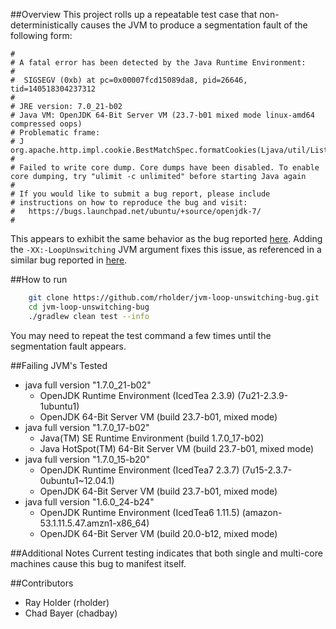 ##Overview
This project rolls up a repeatable test case that non-deterministically causes
the JVM to produce a segmentation fault of the following form:

    #
    # A fatal error has been detected by the Java Runtime Environment:
    #
    #  SIGSEGV (0xb) at pc=0x00007fcd15089da8, pid=26646, tid=140518304237312
    #
    # JRE version: 7.0_21-b02
    # Java VM: OpenJDK 64-Bit Server VM (23.7-b01 mixed mode linux-amd64 compressed oops)
    # Problematic frame:
    # J  org.apache.http.impl.cookie.BestMatchSpec.formatCookies(Ljava/util/List;)Ljava/util/List;
    #
    # Failed to write core dump. Core dumps have been disabled. To enable core dumping, try "ulimit -c unlimited" before starting Java again
    #
    # If you would like to submit a bug report, please include
    # instructions on how to reproduce the bug and visit:
    #   https://bugs.launchpad.net/ubuntu/+source/openjdk-7/
    #

This appears to exhibit the same behavior as the bug reported [here](https://code.google.com/p/crawler4j/issues/detail?id=136).
Adding the `-XX:-LoopUnswitching` JVM argument fixes this issue, as referenced
in a similar bug reported in [here](https://issues.apache.org/jira/browse/HTTPCLIENT-1173).

##How to run
```bash
    git clone https://github.com/rholder/jvm-loop-unswitching-bug.git
    cd jvm-loop-unswitching-bug
    ./gradlew clean test --info
```
You may need to repeat the test command a few times until the segmentation fault
appears.

##Failing JVM's Tested
* java full version "1.7.0_21-b02"
  * OpenJDK Runtime Environment (IcedTea 2.3.9) (7u21-2.3.9-1ubuntu1)
  * OpenJDK 64-Bit Server VM (build 23.7-b01, mixed mode)
* java full version "1.7.0_17-b02"
  * Java(TM) SE Runtime Environment (build 1.7.0_17-b02)
  * Java HotSpot(TM) 64-Bit Server VM (build 23.7-b01, mixed mode)
* java full version "1.7.0_15-b20"
  * OpenJDK Runtime Environment (IcedTea7 2.3.7) (7u15-2.3.7-0ubuntu1~12.04.1)
  * OpenJDK 64-Bit Server VM (build 23.7-b01, mixed mode)
* java full version "1.6.0_24-b24"
  * OpenJDK Runtime Environment (IcedTea6 1.11.5) (amazon-53.1.11.5.47.amzn1-x86_64)
  * OpenJDK 64-Bit Server VM (build 20.0-b12, mixed mode)

##Additional Notes
Current testing indicates that both single and multi-core machines cause this
bug to manifest itself.

##Contributors
* Ray Holder (rholder)
* Chad Bayer (chadbay)
